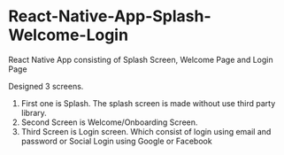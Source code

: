 # React-Native-App-Splash-Welcome-Login
React Native App consisting of Splash Screen, Welcome Page and Login Page


Designed 3 screens.
1) First one is Splash. The splash screen is made without use third party library.
2) Second Screen is Welcome/Onboarding Screen.
3) Third Screen is Login screen. Which consist of login using email and password or Social Login using Google or Facebook
